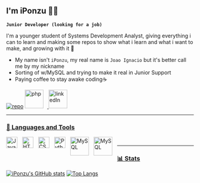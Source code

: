 ## I'm iPonzu 🏄‍♂️

**`Junior Developer (looking for a job)`**

I'm a younger student of Systems Development Analyst, giving everything i can to learn and making some repos to show what i learn and what i want to make, and growing with it 🌱
- My name isn't `iPonzu`, my real name is `Joao Ignacio` but it's better call me by my nickname
- Sorting of w/MySQL and trying to make it real in Junior Support
- Paying coffee to stay awake coding☕


<p align="left">
    <a href="https://github.com/iPonzu?tab=repositories">
    <img alt="repo" title="All my repos" src=https://custom-icon-badges.demolab.com/badge/-My%20Repos-blue?style=for-the-badge&logoColor=white&logo=repo"/><a>
    <a href="https://github.com/iPonzu/GuruTest">
    <img alt="php" width="50px" style="padding-right:10px;" title="My recently PHP source"
    src="https://www.php.net/images/logos/new-php-logo.svg"/>
    <a href="https://www.linkedin.com/in/joao-ignacio-castro-franco-634873232/">
    <img alt="linkedIn" width="50px" style="padding-right:10px;" title="profile"
    src="https://cdn-icons-png.flaticon.com/512/174/174857.png">
</p>

---
### 🧰 Languages and Tools

<img align="left" alt="Java" width="30px" style="padding-right:10px;" src="https://cdn.jsdelivr.net/gh/devicons/devicon/icons/java/java-original.svg"/>
<img align="left" alt="HTML" width="30px" style="padding-right:10px;" src="https://cdn.jsdelivr.net/gh/devicons/devicon/icons/html5/html5-plain.svg" />
<img align="left" alt="CSS" width="30px" style="padding-right:10px;" src="https://cdn.jsdelivr.net/gh/devicons/devicon/icons/css3/css3-plain.svg" />
<img align="left" alt="Python" width="30px" style="padding-right:10px;" src="https://cdn.jsdelivr.net/gh/devicons/devicon/icons/python/python-plain.svg" />
<img align="left" alt="MySQL" width="50px" style="padding-right:10px;" src="https://cdn.jsdelivr.net/gh/devicons/devicon/icons/mysql/mysql-original-wordmark.svg" />
<img align="left" alt="MySQL" width="50px" style="padding-right:10px;" src="https://cdn.jsdelivr.net/gh/devicons/devicon/icons/codeigniter/codeigniter-plain-wordmark.svg" />

                   
#
---

### 📊 Stats
[![iPonzu's GitHub stats](https://github-readme-stats.vercel.app/api?username=iPonzu)](https://github.com/anuraghazra/github-readme-stats)
[![Top Langs](https://github-readme-stats.vercel.app/api/top-langs/?username=iPonzu&show_icons=true)](https://github.com/KaduFloresta/github-readme-stats)
